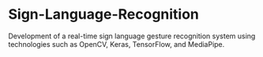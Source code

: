 # Sign-Language-Recognition
Development of a real-time sign language gesture recognition system using technologies such as OpenCV, Keras, TensorFlow, and MediaPipe.
